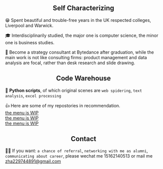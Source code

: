 ## <center>Self Characterizing</center>
😁 Spent beautiful and trouble-free years in the UK respected colleges, Liverpool and Warwick.
           
           
🎓 Interdisciplinarily studied, the major one is computer science, the minor one is business studies.      
         

💼 Become a strategy consultant at Bytedance after graduation, while the main work is not like consulting firms: product management and data analysis are focal, rather than desk research and slide drawing.

## <center>Code Warehouse</center>
📌 **Python scripts**, of which original scenes are `web spidering`, `text analysis`, `excel processing`      

👍 Here are some of my repostories in recommendation.       
[the menu is WIP](https://guides.github.com/features/mastering-markdown/)       
[the menu is WIP](https://guides.github.com/features/mastering-markdown/)      
[the menu is WIP](https://guides.github.com/features/mastering-markdown/)       

## <center>Contact</center>
🙆‍♂️ If you want: `a chance of referral`, `networking with me as alumni`, `communicating about career`, please wechat me 15162140513 or mail me zha229744891@gmail.com
